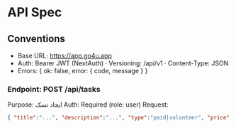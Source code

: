 # API Spec

## Conventions
- Base URL: https://app.go4u.app
- Auth: Bearer JWT (NextAuth) · Versioning: /api/v1 · Content-Type: JSON
- Errors: { ok: false, error: { code, message } }

### Endpoint: POST /api/tasks
Purpose: ایجاد تسک
Auth: Required (role: user)
Request:
```json
{ "title":"...", "description":"...", "type":"paid|volunteer", "price":1200, "currency":"EUR", "assignment":"single|multi", "capacity":3, "deadline": "2025-10-01T12:00:00Z", "location": { "city":"Berlin","lat":52.51,"lng":13.4 } }

